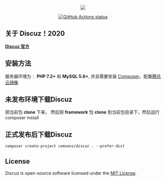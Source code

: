 <p align="center"><img src="http://www.discuz.net/static/image/common/logo.png"></p>

<p align="center">
  <a href="https://github.com/Comsenz/Discuz"><img alt="GitHub Actions status" src="https://github.com/Comsenz/Discuz/workflows/pull-code/badge.svg"></a>
</p>

## 关于 Discuz！2020

**[Discuz 官方](http://www.discuz.net/)**

## 安装方法

服务器环境为： **PHP 7.2+** 和 **MySQL 5.6+**, 并且需要安装 [Composer](https://getcomposer.org/)。配置[腾讯云镜像](https://mirrors.cloud.tencent.com/help/composer.html)

## 未发布环境下载Discuz

把当前包 **clone** 下来， 然后把 **framework** 包 **clone** 到当前包目录下，然后运行 composer install

## 正式发布后下载Discuz

```
composer create-project comsenz/discuz . --prefer-dist
```

## License

Discuz is open-source software licensed under the [MIT License](https://github.com/comsenz/discuz/blob/master/LICENSE).

